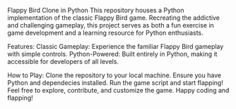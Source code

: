 Flappy Bird Clone in Python
This repository houses a Python implementation of the classic Flappy Bird game. Recreating the addictive and challenging gameplay, this project serves as both a fun exercise in game development and a learning resource for Python enthusiasts.

Features:
Classic Gameplay: Experience the familiar Flappy Bird gameplay with simple controls.
Python-Powered: Built entirely in Python, making it accessible for developers of all levels.

How to Play:
Clone the repository to your local machine.
Ensure you have Python and dependecies installed.
Run the game script and start flapping!
Feel free to explore, contribute, and customize the game. Happy coding and flapping!
